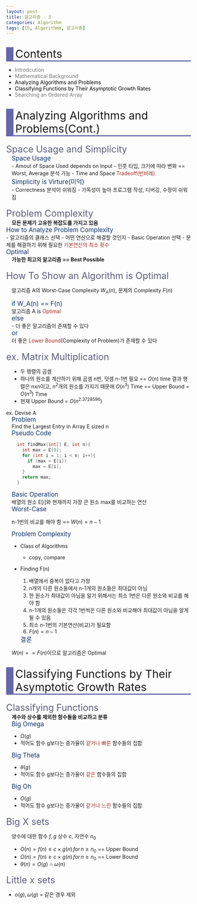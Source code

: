 ```yaml
---
layout: post
title: 알고리즘 - 3
categories: Algorithm
tags: [CS, Algorithmm, 알고리즘]
---
```


<style type='text/css'>
  @font-face {
    font-family: 'Cafe24SsurroundAir';
    src: url('https://cdn.jsdelivr.net/gh/projectnoonnu/noonfonts_2105_2@1.0/Cafe24SsurroundAir.woff') format('woff');
    font-weight: normal;
    font-style: normal;
  }
  .article {
    font-family: 'Cafe24SsurroundAir';
  }
  .contentsItems { color: black; }
  .contentsItems:hover {
    color: black;
    text-decoration: underline;
  }
  .title {
    font-size: 30px;
    border-bottom: 3px solid #6667ab;
    border-left: 20px solid #6667ab;
    padding-left: 5px;
    margin-bottom: 10px;
    margin-top: 30px;
  }
  .subtitle {
    margin-top: 20px;
	  font-size: 25px;
	  color: #5e5e7d;
  }
  .subsub {
    font-size: 17px;
    color: #13356b;
  }
  .section {
    padding-left: 15px;
  }
  .define{
    font-weight: bold;
    padding-left: 15px;
  }
  .red{
    display: inline;
    color: #a12d27;
  }
  .disabled {
    display: inline;
    color: #777777;
  }
</style>

<div class="title">Contents</div>

- <div class="disabled">Introdcution</div>
- <div class="disabled">Mathematical Background</div>
- <div href="#Analyzing" class="contentsItems">Analyzing Algorithms and Problems</div>
- <div href="#Asymptotic" class="contentsItems">Classifying Functions by Their Asymptotic Growth Rates</div>
- <div class="disabled">Searching an Ordered Array</div>

<div id="Analyzing" class="title">Analyzing Algorithms and Problems(Cont.)</div>

<div class="subtitle">Space Usage and Simplicity</div>
<div class="section">
  <div class="subsub">Space Usage</div>
  - Amout of Space Used depends on Input
      - 인풋 타입, 크기에 따라 변화 == Worst, Average 분석 가능
  - Time and Space <div class="red">Tradeoff(반비례)</div>
  <div class="subsub">Simplicity is Virture(미덕)</div>
  - Correctness 분석이 쉬워짐
  - 가독성이 높아 프로그램 작성, 디버깅, 수정이 쉬워짐
</div>

<div class="subtitle">Problem Complexity</div>
<div class="define">모든 문제가 고유한 복잡도를 가지고 있음</div>

<div class="subsub">How to Analyze Problem Complexity</div>
- 알고리즘의 클래스 선택
    - 어떤 연산으로 해결할 것인지
    - Basic Operation 선택
- 문제를 해결하기 위해 필요한 <div class="red">기본연산의 최소 횟수</div>
<div class="subsub">Optimal</div>
<div class="define">가능한 최고의 알고리즘 == Best Possible</div>

<div class="subtitle">How To Show an Algorithm is Optimal</div>
<div class="section">

알고리즘 A의 Worst-Case Complexity $W_A(n)$, 문제의 Complexity $F(n)$

  <div class="subsub">if W_A(n) == F(n)</div>
  알고리즘 A is <div class="red">Optimal</div>
  <div class="subsub">else</div>
  - 더 좋은 알고리즘이 존재할 수 있다
  <div class="subsub">or</div>
  더 좋은 <div class="red">Lower Bound</div>(Complexity of Problem)가 존재할 수 있다
</div>

<div class="subtitle">ex. Matrix Multiplication</div>
<div class="section">

- 두 행렬의 곱셈
- 하나의 원소를 계산하기 위해 곱셈 n번, 덧셈 n-1번 필요 == $O(n)$ time
  결과 행렬은 nxn이고, $n^2$개의 원소를 가지기 때문에 $O(n^3)$ Time
  == Upper Bound = $O(n^3)$ Time
- 현재 Upper Bound = $O(n^{2.3728596})$
</div>

<div class="subtit">ex. Devise A</div>
<div class="section">
  <div class="subsub">Problem</div>
  Find the Largest Entry in Array E sized n
  <div class="subsub">Pseudo Code</div>

```c
  int findMax(int[] E, int n){
    int max = E[0];
    for (int i = 1; i < n; i++){
      if (max < E[i])
        max = E[i];
    }
    return max;
  }
```

  <div class="subsub">Basic Operation</div>
  배열의 원소 E[i]와 현재까지 가장 큰 원소 max를 비교하는 연산

  <div class="subsub">Worst-Case</div>

n-1번의 비교를 해야 함 == $W(n) = n - 1$

  <div class="subsub">Problem Complexity</div>

- Class of Algorithms
  - copy, compare
- Finding F(n)

  1. 배열에서 중복이 없다고 가정
  2. n개의 다른 원소들에서 n-1개의 원소들은 최대값이 아님
  3. 한 원소가 최대값이 아님을 알기 위해서는 최소 1번은 다른 원소와 비교를 해야 함
  4. n-1개의 원소들은 각각 1번씩은 다른 원소와 비교해야 최대값이 아님을 알게 될 수 있음
  5. 최소 n-1번의 기본연산(비교)가 필요함
  6. $F(n)=n-1$

  <div class="subsub">결론</div>

$W(n) == F(n)$이므로 알고리즘은 Optimal

</div>

<div id="Asymptotic" class="title">Classifying Functions by Their Asymptotic Growth Rates</div>
<div class="subtitle">Classifying Functions</div>
<div class="define">계수와 상수를 제외한 함수들을 비교하고 분류</div>
<div class="section">
<div class="subsub">Big Omega</div>

- $\Omega(g)$
- 적어도 함수 g보다는 증가율이 <div class="red">같거나 빠른</div> 함수들의 집합

<div class="subsub">Big Theta</div>

- $\theta(g)$
- 적어도 함수 g보다는 증가율이 <div class="red">같은</div> 함수들의 집합

<div class="subsub">Big Oh</div>

- $O(g)$
- 적어도 함수 g보다는 증가율이 <div class="red">같거나 느린</div> 함수들의 집합

</div>

<div class="subtitle">Big X sets</div>
<div class="section">

양수에 대한 함수 $f, g$
상수 $c$, 자연수 $n_0$

- $O(n)=f(n)\leq c \times g(n)\,for\,n \geq n_0$ == Upper Bound
- $\Omega(n)=f(n)\geq c \times g(n)\,for \,n \geq n_0$ == Lower Bound
- $\theta(n)=O(g) \cap \omega(n)$

</div>

<div class="subtitle">Little x sets</div>

- $o(g), \omega(g)$ = 같은 경우 제외
